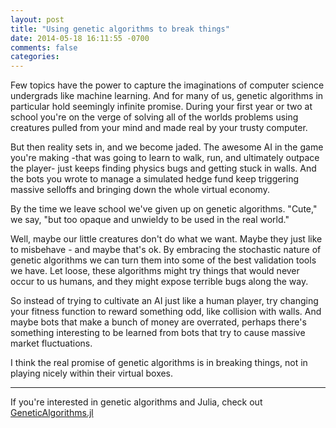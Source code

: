 ```yaml
---
layout: post
title: "Using genetic algorithms to break things"
date: 2014-05-18 16:11:55 -0700
comments: false
categories:
---
```


Few topics have the power to capture the imaginations of computer science undergrads like machine learning. And for many of us, genetic algorithms in particular hold seemingly infinite promise. During your first year or two at school you're on the verge of solving all of the worlds problems using creatures pulled from your mind and made real by your trusty computer.

But then reality sets in, and we become jaded. The awesome AI in the game you're making -that was going to learn to walk, run, and ultimately outpace the player- just keeps finding physics bugs and getting stuck in walls. And the bots you wrote to manage a simulated hedge fund keep triggering massive selloffs and bringing down the whole virtual economy.

By the time we leave school we've given up on genetic algorithms. "Cute," we say, "but too opaque and unwieldy to be used in the real world."

Well, maybe our little creatures don't do what we want. Maybe they just like to misbehave - and maybe that's ok. By embracing the stochastic nature of genetic algorithms we can turn them into some of the best validation tools we have. Let loose, these algorithms might try things that would never occur to us humans, and they might expose terrible bugs along the way.

So instead of trying to cultivate an AI just like a human player, try changing your fitness function to reward something odd, like collision with walls. And maybe bots that make a bunch of money are overrated, perhaps there's something interesting to be learned from bots that try to cause massive market fluctuations.

I think the real promise of genetic algorithms is in breaking things, not in playing nicely within their virtual boxes.

-------

If you're interested in genetic algorithms and Julia, check out [GeneticAlgorithms.jl](https://github.com/forio/GeneticAlgorithms.jl)